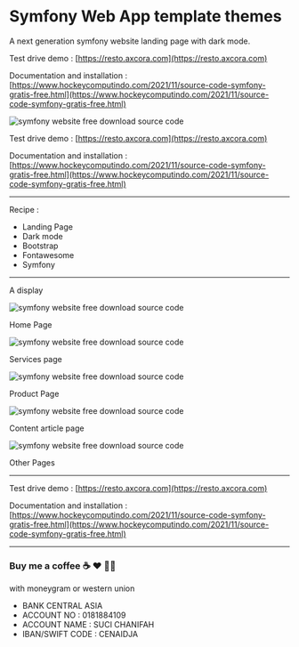 # Symfony Web App template themes

A next generation symfony website landing page with dark mode.

Test drive demo : [https://resto.axcora.com](https://resto.axcora.com)

Documentation and installation :
[https://www.hockeycomputindo.com/2021/11/source-code-symfony-gratis-free.html](https://www.hockeycomputindo.com/2021/11/source-code-symfony-gratis-free.html)

![symfony website free download source code](https://1.bp.blogspot.com/-tHFZP_5W6j4/YZskaT9aDbI/AAAAAAAASCQ/1UqST0xFHyACq4wAGsxYgg3hFcmdJUhXACLcBGAsYHQ/s1024/symfony%2Bsource%2Bcode%2Bweb%2Btemplate%2Bthemes%2Bfree%2Bdownload%2Bgratis.jpg)

Test drive demo : [https://resto.axcora.com](https://resto.axcora.com)

Documentation and installation :
[https://www.hockeycomputindo.com/2021/11/source-code-symfony-gratis-free.html](https://www.hockeycomputindo.com/2021/11/source-code-symfony-gratis-free.html)

---------------------------------------------------------------

Recipe :
+ Landing Page
+ Dark mode
+ Bootstrap
+ Fontawesome
+ Symfony


----------------------------------------------------------------

A display 

![symfony website free download source code](https://1.bp.blogspot.com/-718XjKoVCkQ/YZshFpPwosI/AAAAAAAASA0/rfLlQb71cUErq4gnvQOASGHVOzTR-IZWgCLcBGAsYHQ/s3529/symfony%2Bsource%2Bcode%2Bdownload%2B%25281%2529.jpeg)

Home Page

![symfony website free download source code](https://1.bp.blogspot.com/-JQ-hrxd79Mc/YZshGnZtJBI/AAAAAAAASA8/BUy5gZLwupw10nx_I-TPudqt3fQxJTrFgCLcBGAsYHQ/s1445/symfony%2Bsource%2Bcode%2Bdownload%2B%25282%2529.jpeg)

Services page

![symfony website free download source code](https://1.bp.blogspot.com/-hpO9EiTALPg/YZshH6dX75I/AAAAAAAASBE/47QeeVKrRsE6raciYfemMsNRKz2xQepuQCLcBGAsYHQ/s2840/symfony%2Bsource%2Bcode%2Bdownload%2B%25283%2529.jpeg)

Product Page

![symfony website free download source code](https://1.bp.blogspot.com/-p3EjLDbGV9g/YZshI8DZrZI/AAAAAAAASBM/TqJuYX_ISloRKprplHh46AhU5KZ5NdtcACLcBGAsYHQ/s1928/symfony%2Bsource%2Bcode%2Bdownload%2B%25284%2529.jpeg)

Content article page

![symfony website free download source code](https://1.bp.blogspot.com/-X-E5DJkRbqE/YZshJmWeFYI/AAAAAAAASBU/4gHSy_IgBtM35GcRiNvE6UWx5V9ovTS8gCLcBGAsYHQ/s1446/symfony%2Bsource%2Bcode%2Bdownload%2B%25285%2529.jpeg)

Other Pages

------------------------------------------------------------------------

Test drive demo : [https://resto.axcora.com](https://resto.axcora.com)

Documentation and installation :
[https://www.hockeycomputindo.com/2021/11/source-code-symfony-gratis-free.html](https://www.hockeycomputindo.com/2021/11/source-code-symfony-gratis-free.html)



------------------------------------------------------------------------

### Buy me a coffee ☕️ ❤️  ✌🏻 

with moneygram or western union

+ BANK CENTRAL ASIA
+ ACCOUNT NO : 0181884109
+ ACCOUNT NAME : SUCI CHANIFAH
+ IBAN/SWIFT CODE : CENAIDJA
